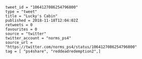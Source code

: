 ```
tweet_id = "1064127086254796800"
type = "tweet"
title = "Lucky's Cabin"
published = 2018-11-18T12:04:02Z
retweets = 0
favourites = 0
source = "twitter"
twitter_account = "norms_ps4"
source_url = "https://twitter.com/norms_ps4/status/1064127086254796800"
tag = [ "ps4share", "reddeadredemption2",]
```

<p class='image'><img src='http://mnf.m17s.net/2018/11/18/DsSJ8brWwAEqPna.jpg' alt=''></p>

